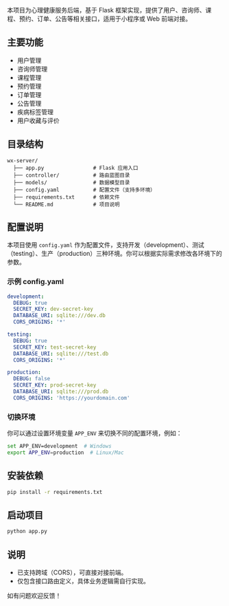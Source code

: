 本项目为心理健康服务后端，基于 Flask 框架实现，提供了用户、咨询师、课程、预约、订单、公告等相关接口，适用于小程序或 Web 前端对接。

## 主要功能
- 用户管理
- 咨询师管理
- 课程管理
- 预约管理
- 订单管理
- 公告管理
- 疾病标签管理
- 用户收藏与评价

## 目录结构
```
wx-server/
  ├── app.py                # Flask 应用入口
  ├── controller/           # 路由蓝图目录
  ├── models/               # 数据模型目录
  ├── config.yaml           # 配置文件（支持多环境）
  ├── requirements.txt      # 依赖文件
  └── README.md             # 项目说明
```

## 配置说明
本项目使用 `config.yaml` 作为配置文件，支持开发（development）、测试（testing）、生产（production）三种环境。你可以根据实际需求修改各环境下的参数。

### 示例 config.yaml
```yaml
development:
  DEBUG: true
  SECRET_KEY: dev-secret-key
  DATABASE_URI: sqlite:///dev.db
  CORS_ORIGINS: '*'

testing:
  DEBUG: true
  SECRET_KEY: test-secret-key
  DATABASE_URI: sqlite:///test.db
  CORS_ORIGINS: '*'

production:
  DEBUG: false
  SECRET_KEY: prod-secret-key
  DATABASE_URI: sqlite:///prod.db
  CORS_ORIGINS: 'https://yourdomain.com'
```

### 切换环境
你可以通过设置环境变量 `APP_ENV` 来切换不同的配置环境，例如：
```bash
set APP_ENV=development  # Windows
export APP_ENV=production  # Linux/Mac
```

## 安装依赖
```bash
pip install -r requirements.txt
```

## 启动项目
```bash
python app.py
```

## 说明
- 已支持跨域（CORS），可直接对接前端。
- 仅包含接口路由定义，具体业务逻辑需自行实现。

如有问题欢迎反馈！ 